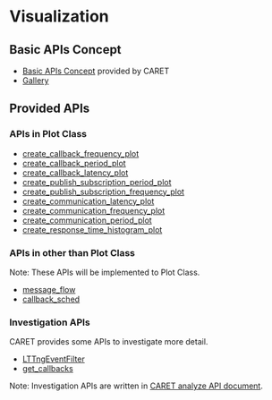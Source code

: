 # Visualization

## Basic APIs Concept

- [Basic APIs Concept](./basic_api_concept.md) provided by CARET
- [Gallery](../gallery.md)

## Provided APIs

### APIs in Plot Class

- [create_callback_frequency_plot](./visualization_api/callback_information#execution-frequency)
- [create_callback_period_plot](./visualization_api/callback_information#period)
- [create_callback_latency_plot](./visualization_api/callback_information#latency)
- [create_publish_subscription_period_plot](./visualization_api/pub_sub_information)
- [create_publish_subscription_frequency_plot](./visualization_api/pub_sub_information)
- [create_communication_latency_plot](./visualization_api/communication_information)
- [create_communication_frequency_plot](./visualization_api/communication_information)
- [create_communication_period_plot](./visualization_api/communication_information)
- [create_response_time_histogram_plot](./visualization_api/response_time)

### APIs in other than Plot Class

Note: These APIs will be implemented to Plot Class.

- [message_flow](./visualization_api/message_flow.md)
- [callback_sched](./visualization_api/callback_scheduling_visualization.md)

### Investigation APIs

CARET provides some APIs to investigate more detail.

- [LTTngEventFilter](./investigation_api/lttng_event_filter.md)
- [get_callbacks](./investigation_api/investigate_behavior.md)

Note: Investigation APIs are written in [CARET analyze API document](https://tier4.github.io/CARET_analyze/).
